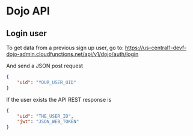 Dojo API
===============

## Login user
To get data from a previous sign up user, go to:
https://us-central1-devf-dojo-admin.cloudfunctions.net/api/v1/dojo/auth/login

And send a JSON post request
```json
{
  	"uid": "YOUR_USER_UID"
}
```
If the user exists the API REST response is
```json
{
    "uid": "THE_USER_ID",
    "jwt": "JSON_WEB_TOKEN"
}
```